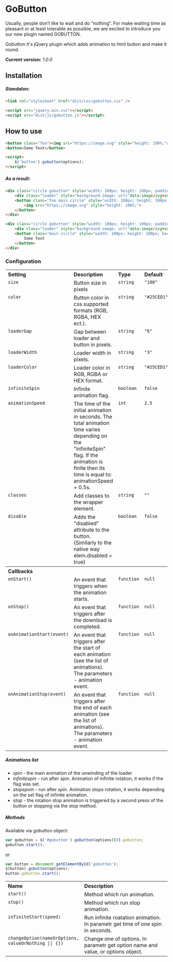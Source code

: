 # GoButton
Usually, people don’t like to wait and do “nothing”. For make waiting time as pleasant or at least tolerable as possible, we are excited to introduce you our new plugin named GOBUTTON.

Gobutton it's jQuery plugin which adds animation to html button and make it round.

**Current version:** *1.0.0*
## Installation 
##### Standalon:
```html
<link rel="stylesheet" href="dist/css/gobutton.css" />

<script src="jquery.min.css"></script>
<script src="dist/js/gobutton.js"></script>
```
## How to use
```html
<button class="foo"><img src="https://image.svg" style="height: 100%;"></button>
<button>Some Text</button>

<script>
    $('button').gobutton(options);
</script>
```
##### As a result:
```html
<div class="circle gobutton" style="width: 100px; height: 100px; padding: 6px;">
    <div class="loader" style="background-image: url("data:image/svg+xml;base64..."); background-color: rgba(37, 206, 209, 0.2);"></div>
    <button class="foo main circle" style="width: 100px; height: 100px; background-color: rgb(37, 206, 209);">
        <img src="https://image.svg" style="height: 100%;">
    </button>
</div>

<div class="circle gobutton" style="width: 100px; height: 100px; padding: 6px;">
    <div class="loader" style="background-image: url("data:image/svg+xml;base64..."); background-color: rgba(37, 206, 209, 0.2);"></div>
    <button class="main circle" style="width: 100px; height: 100px; background-color: rgb(37, 206, 209);">
        Some Text
    </button>
</div>
```
### Configuration
<table width="100%">
	<tr>
		<th valign="top" width="120px" align="left">Setting</th>
		<th valign="top" align="left">Description</th>
		<th valign="top" width="60px" align="left">Type</th>
		<th valign="top" width="60px" align="left">Default</th>
	</tr>
    <tr>
		<td valign="top"><code>size</code></td>
		<td valign="top">
        	Button size in pixels
		</td>
		<td valign="top"><code>string</code></td>
		<td valign="top"><code>"100"</code></td>
	</tr>
    <tr>
		<td valign="top"><code>color</code></td>
		<td valign="top">
        	Button color in css supported formats (RGB, RGBA, HEX ect.).
		</td>
		<td valign="top"><code>string</code></td>
		<td valign="top"><code>"#25CED1"</code></td>
	</tr>
    <tr>
		<td valign="top"><code>loaderGap</code></td>
		<td valign="top">
        	Gap between loader and button in pixels.
		</td>
		<td valign="top"><code>string</code></td>
		<td valign="top"><code>"6"</code></td>
	</tr>
    <tr>
		<td valign="top"><code>loaderWidth</code></td>
		<td valign="top">
        	Loader width in pixels.
		</td>
		<td valign="top"><code>string</code></td>
		<td valign="top"><code>"3"</code></td>
	</tr>
    <tr>
		<td valign="top"><code>loaderColor</code></td>
		<td valign="top">
        	Loader color in RGB, RGBA or HEX format.
		</td>
		<td valign="top"><code>string</code></td>
		<td valign="top"><code>"#25CED1"</code></td>
	</tr>
    <tr>
		<td valign="top"><code>infiniteSpin</code></td>
		<td valign="top">
        	Infinite animation flag.
		</td>
		<td valign="top"><code>boolean</code></td>
		<td valign="top"><code>false</code></td>
	</tr>
    <tr>
		<td valign="top"><code>animationSpeed</code></td>
		<td valign="top">
        	The time of the initial animation in seconds. The total animation time varies depending on the "infiniteSpin" flag. If the animation is finite then its time is equal to: animationSpeed + 0.5s.
		</td>
		<td valign="top"><code>int</code></td>
		<td valign="top"><code>2.5</code></td>
	</tr>
    <tr>
		<td valign="top"><code>classes</code></td>
		<td valign="top">
        	Add classes to the wrapper element.
		</td>
		<td valign="top"><code>string</code></td>
		<td valign="top"><code>""</code></td>
	</tr>
    <tr>
		<td valign="top"><code>disable</code></td>
		<td valign="top">
        	Adds the "disabled" attribute to the button. (Similarly to the native way elem.disabled = true)
		</td>
		<td valign="top"><code>boolean</code></td>
		<td valign="top"><code>false</code></td>
	</tr>
    <tr>
    	<th valign="top" colspan="4" align="left">Callbacks</th>
    </tr>
    <tr>
		<td valign="top"><code>onStart()</code></td>
		<td valign="top">
        	An event that triggers when the animation starts.
		</td>
		<td valign="top"><code>function</code></td>
		<td valign="top"><code>null</code></td>
	</tr>
    <tr>
		<td valign="top"><code>onStop()</code></td>
		<td valign="top">
        	An event that triggers after the download is completed.
		</td>
		<td valign="top"><code>function</code></td>
		<td valign="top"><code>null</code></td>
	</tr>
    <tr>
		<td valign="top"><code>onAnimationStart(event)</code></td>
		<td valign="top">
        	An event that triggers after the start of each animation (see the list of animations). The parameters - animation event.
		</td>
		<td valign="top"><code>function</code></td>
		<td valign="top"><code>null</code></td>
	</tr>
    <tr>
		<td valign="top"><code>onAnimationStop(event)</code></td>
		<td valign="top">
        	An event that triggers after the end of each animation (see the list of animations). The parameters - animation event.
		</td>
		<td valign="top"><code>function</code></td>
		<td valign="top"><code>null</code></td>
	</tr>
</table>

##### Animations list
* *spin* - the main animation of the unwinding of the loader
* *infinitespin* - run after *spin*. Animation of infinite rotation, it works if the flag was set.
* *stopspoin* - run after *spin*. Animation stops rotation, it works depending on the set flag of infinite animation.
* *stop* - the rotation stop animation is triggered by a second press of the button or stopping via the stop method.

##### Methods
Available via gobutton object:
```javascript
var gobutton = $('#gobutton').gobutton(options)[0].gobutton;
gobutton.start();
```
or
```javascript
var button = document.getElementById('gobutton');
$(button).gobutton(options);
button.gobutton.start();
```
<table width="100%">
    <tr>
		<th valign="top" width="120px" align="left">Name</th>
		<th valign="top" align="left">Description</th>
	</tr>
    <tr>
		<td valign="top"><code>start()</code></td>
		<td valign="top">
        	Method which run animation.
		</td>
	</tr>
    <tr>
		<td valign="top"><code>stop()</code></td>
		<td valign="top">
        	Method which run stop animation.
		</td>
	</tr>
    <tr>
		<td valign="top"><code>infiniteStart(speed)</code></td>
		<td valign="top">
        	Run infinite roatation animation. In parametr get time of one spin in seconds.
		</td>
	</tr>
    <tr>
		<td valign="top"><code>changeOption(nameOrOptions, valueOrNothing || {})</code></td>
		<td valign="top">
        	Change one of options. In parametr get option name and value, or options object.
		</td>
	</tr>
</table>